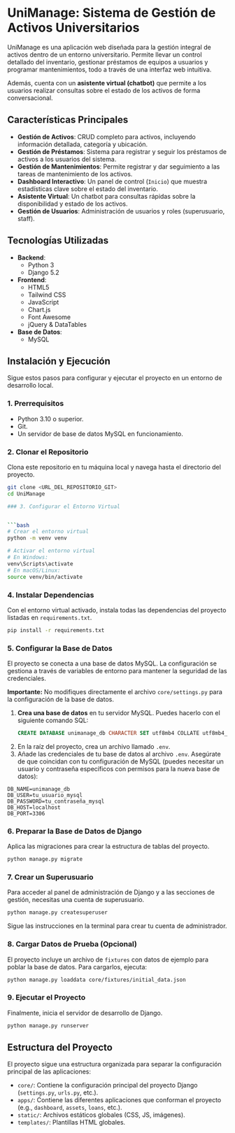 # UniManage: Sistema de Gestión de Activos Universitarios

UniManage es una aplicación web diseñada para la gestión integral de activos dentro de un entorno universitario. Permite llevar un control detallado del inventario, gestionar préstamos de equipos a usuarios y programar mantenimientos, todo a través de una interfaz web intuitiva.

Además, cuenta con un **asistente virtual (chatbot)** que permite a los usuarios realizar consultas sobre el estado de los activos de forma conversacional.

## Características Principales

-   **Gestión de Activos**: CRUD completo para activos, incluyendo información detallada, categoría y ubicación.
-   **Gestión de Préstamos**: Sistema para registrar y seguir los préstamos de activos a los usuarios del sistema.
-   **Gestión de Mantenimientos**: Permite registrar y dar seguimiento a las tareas de mantenimiento de los activos.
-   **Dashboard Interactivo**: Un panel de control (`Inicio`) que muestra estadísticas clave sobre el estado del inventario.
-   **Asistente Virtual**: Un chatbot para consultas rápidas sobre la disponibilidad y estado de los activos.
-   **Gestión de Usuarios**: Administración de usuarios y roles (superusuario, staff).

## Tecnologías Utilizadas

-   **Backend**:
    -   Python 3
    -   Django 5.2
-   **Frontend**:
    -   HTML5
    -   Tailwind CSS
    -   JavaScript
    -   Chart.js
    -   Font Awesome 
    -   jQuery & DataTables 
-   **Base de Datos**:
    -   MySQL

## Instalación y Ejecución

Sigue estos pasos para configurar y ejecutar el proyecto en un entorno de desarrollo local.

### 1. Prerrequisitos

-   Python 3.10 o superior.
-   Git.
-   Un servidor de base de datos MySQL en funcionamiento.

### 2. Clonar el Repositorio

Clona este repositorio en tu máquina local y navega hasta el directorio del proyecto.

```bash
git clone <URL_DEL_REPOSITORIO_GIT>
cd UniManage

### 3. Configurar el Entorno Virtual


```bash
# Crear el entorno virtual
python -m venv venv

# Activar el entorno virtual
# En Windows:
venv\Scripts\activate
# En macOS/Linux:
source venv/bin/activate
```

### 4. Instalar Dependencias

Con el entorno virtual activado, instala todas las dependencias del proyecto listadas en `requirements.txt`.

```bash
pip install -r requirements.txt
```

### 5. Configurar la Base de Datos

El proyecto se conecta a una base de datos MySQL. La configuración se gestiona a través de variables de entorno para mantener la seguridad de las credenciales.

**Importante:** No modifiques directamente el archivo `core/settings.py` para la configuración de la base de datos.

1.  **Crea una base de datos** en tu servidor MySQL. Puedes hacerlo con el siguiente comando SQL:
    ```sql
    CREATE DATABASE unimanage_db CHARACTER SET utf8mb4 COLLATE utf8mb4_unicode_ci;
    ```
2.  En la raíz del proyecto, crea un archivo llamado `.env`.
3.  Añade las credenciales de tu base de datos al archivo `.env`. Asegúrate de que coincidan con tu configuración de MySQL (puedes necesitar un usuario y contraseña específicos con permisos para la nueva base de datos):

```
DB_NAME=unimanage_db
DB_USER=tu_usuario_mysql
DB_PASSWORD=tu_contraseña_mysql
DB_HOST=localhost
DB_PORT=3306
```

### 6. Preparar la Base de Datos de Django

Aplica las migraciones para crear la estructura de tablas del proyecto.

```bash
python manage.py migrate
```

### 7. Crear un Superusuario

Para acceder al panel de administración de Django y a las secciones de gestión, necesitas una cuenta de superusuario.

```bash
python manage.py createsuperuser
```
Sigue las instrucciones en la terminal para crear tu cuenta de administrador.

### 8. Cargar Datos de Prueba (Opcional)

El proyecto incluye un archivo de `fixtures` con datos de ejemplo para poblar la base de datos. Para cargarlos, ejecuta:

```bash
python manage.py loaddata core/fixtures/initial_data.json
```

### 9. Ejecutar el Proyecto

Finalmente, inicia el servidor de desarrollo de Django.

```bash
python manage.py runserver
```

## Estructura del Proyecto

El proyecto sigue una estructura organizada para separar la configuración principal de las aplicaciones:

-   `core/`: Contiene la configuración principal del proyecto Django (`settings.py`, `urls.py`, etc.).
-   `apps/`: Contiene las diferentes aplicaciones que conforman el proyecto (e.g., `dashboard`, `assets`, `loans`, etc.).
-   `static/`: Archivos estáticos globales (CSS, JS, imágenes).
-   `templates/`: Plantillas HTML globales.